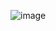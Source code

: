 ![image](https://user-images.githubusercontent.com/29282143/105146673-98d58a80-5b43-11eb-8277-6ce6180880ed.png)